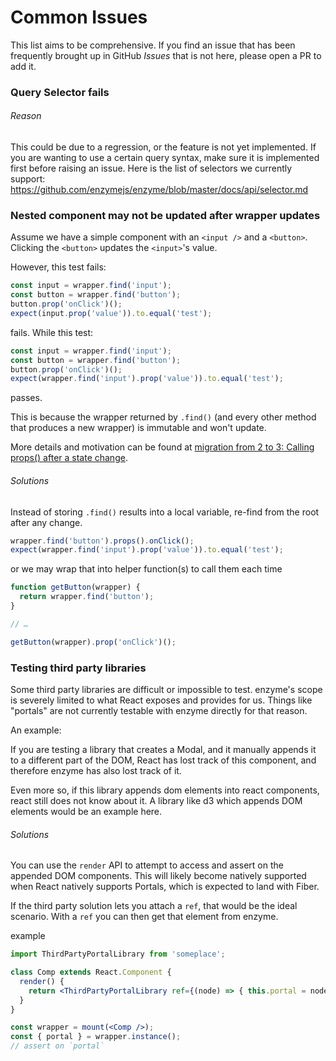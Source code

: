 # Common Issues

This list aims to be comprehensive. If you find an issue that has been frequently brought up in GitHub *Issues* that is not here, please open a PR to add it.

### Query Selector fails

###### Reason

This could be due to a regression, or the feature is not yet implemented. If you are wanting to use a
certain query syntax, make sure it is implemented first before raising an issue. Here is the list of
selectors we currently support: https://github.com/enzymejs/enzyme/blob/master/docs/api/selector.md

### Nested component may not be updated after wrapper updates

Assume we have a simple component with an `<input />` and a `<button>`. Clicking the `<button>` updates the `<input>`'s value.

However, this test fails:
```jsx
const input = wrapper.find('input');
const button = wrapper.find('button');
button.prop('onClick')();
expect(input.prop('value')).to.equal('test');
```
fails. While this test:
```jsx
const input = wrapper.find('input');
const button = wrapper.find('button');
button.prop('onClick')();
expect(wrapper.find('input').prop('value')).to.equal('test');
```
passes.

This is because the wrapper returned by `.find()` (and every other method that produces a new wrapper) is immutable and won't update.

More details and motivation can be found at [migration from 2 to 3: Calling props() after a state change](https://github.com/enzymejs/enzyme/blob/master/docs/guides/migration-from-2-to-3.md#calling-props-after-a-state-change).

###### Solutions

Instead of storing `.find()` results into a local variable, re-find from the root after any change.

```jsx
wrapper.find('button').props().onClick();
expect(wrapper.find('input').prop('value')).to.equal('test');
```

or we may wrap that into helper function(s) to call them each time

```jsx
function getButton(wrapper) {
  return wrapper.find('button');
}

// …

getButton(wrapper).prop('onClick')();
```

### Testing third party libraries

Some third party libraries are difficult or impossible to test. enzyme's scope is severely limited to what
React exposes and provides for us. Things like "portals" are not currently testable with enzyme directly for that reason.

An example:

If you are testing a library that creates a Modal, and it manually appends it to a different part of the DOM, React has lost
track of this component, and therefore enzyme has also lost track of it.

Even more so, if this library appends dom elements into react components, react still does not know about it. A library like d3 which
appends DOM elements would be an example here.

###### Solutions

You can use the `render` API to attempt to access and assert on the appended DOM components. This will likely become natively supported
when React natively supports Portals, which is expected to land with Fiber.

If the third party solution lets you attach a `ref`, that would be the ideal scenario. With a `ref` you can then get that element from enzyme.

example

```jsx
import ThirdPartyPortalLibrary from 'someplace';

class Comp extends React.Component {
  render() {
    return <ThirdPartyPortalLibrary ref={(node) => { this.portal = node; }} />;
  }
}

const wrapper = mount(<Comp />);
const { portal } = wrapper.instance();
// assert on `portal`
```
